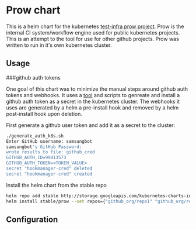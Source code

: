 # Prow chart

This is a helm chart for the kubernetes [test-infra prow project](https://github.com/kubernetes/test-infra/tree/master/prow).  Prow is the internal CI system/workflow engine used for public kubernetes projects.  This is an attempt to the tool for use for other github projects.  Prow was written to run in it's own kubernetes cluster.

## Usage

###github auth tokens

One goal of this chart was to minimize the manual steps around github auth tokens and webhooks.  It uses a [tool](https://github.com/jfelten) and scripts to genreate and install a github auth token as a secret in the kubernetes cluster.  The webhooks it uses are generated by a helm a pre-install hook and removed by a helm post-install hook upon deletion.

First generate a github user token and add it as a secret to the cluster:

```bash
./generate_auth_k8s.sh
Enter GitHub username: samsungbot
samsungbot's GitHub Password:
wrote results to file: github_cred
GITHUB_AUTH_ID=99013573
GITHUB_AUTH_TOKEN=<TOKEN_VALUE>
secret "hookmanager-cred" deleted
secret "hookmanager-cred" created
```

Install the helm chart from the stable repo

```bash
helm repo add stable http://storage.googleapis.com/kubernetes-charts-incubator
helm install stable/prow --set repos={"github_org/repo1" "github_org/repo2" ...}
```

## Configuration



